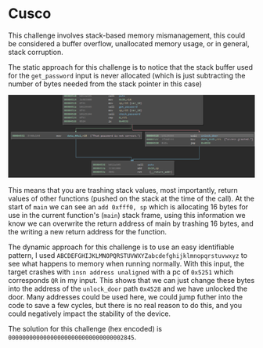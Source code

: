 # Cusco

This challenge involves stack-based memory mismanagement, this could be considered a buffer overflow, unallocated memory usage, or in general, stack corruption.

The static approach for this challenge is to notice that the stack buffer used for the `get_password` input is never allocated (which is just subtracting the number of bytes needed from the stack pointer in this case) 

![](images/main.PNG) 

This means that you are trashing stack values, most importantly, return values of other functions (pushed on the stack at the time of the call). At the start of `main` we can see an `add 0xfff0, sp` which is allocating 16 bytes for use in the current function's (`main`) stack frame, using this information we know we can overwrite the return address of main by trashing 16 bytes, and the writing a new return address for the function.

The dynamic approach for this challenge is to use an easy identifiable pattern, I used `ABCDEFGHIJKLMNOPQRSTUVWXYZabcdefghijklmnopqrstuvwxyz` to see what happens to memory when running normally. With this input, the target crashes with `insn address unaligned` with a pc of `0x5251` which corresponds `QR` in my input. This shows that we can just change these bytes into the address of the `unlock_door` path `0x4528` and we have unlocked the door. Many addresses could be used here, we could jump futher into the code to save a few cycles, but there is no real reason to do this, and you could negatively impact the stability of the device.

The solution for this challenge (hex encoded) is `000000000000000000000000000000002845`.